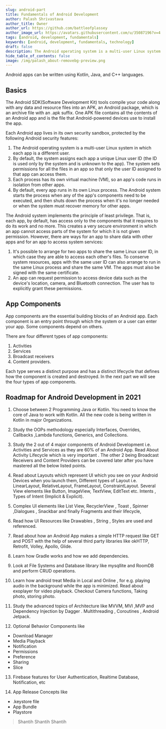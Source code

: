 ```yaml
---
slug: android-part
title: Fundamentals of Android Development
author: Palash Shrivastava
author_title: Owner
author_url: https://github.com/battleofplassey
author_image_url: https://avatars.githubusercontent.com/u/35087196?v=4
tags: [android, development, fundamentals]
keywords: [android, development, fundamentals, technology]
draft: false
description: The Android operating system is a multi-user Linux system in which each app is a different user.
hide_table_of_contents: false
image: /img/palash_about-removebg-preview.png
---
```

Android apps can be written using Kotlin, Java, and C++ languages.
<!--truncate-->

## Basics
The Android SDK(Software Development Kit) tools compile your code along with any data and resource files into an APK, an Android package, which is an archive file with an .apk suffix. One APK file contains all the contents of an Android app and is the file that Android-powered devices use to install the app.

Each Android app lives in its own security sandbox, protected by the following Android security features:

1. The Android operating system is a multi-user Linux system in which each app is a different user.
2. By default, the system assigns each app a unique Linux user ID (the ID is used only by the system and is unknown to the app). The system sets permissions for all the files in an app so that only the user ID assigned to that app can access them.
3. Each process has its own virtual machine (VM), so an app's code runs in isolation from other apps.
4. By default, every app runs in its own Linux process. The Android system starts the process when any of the app's components need to be executed, and then shuts down the process when it's no longer needed or when the system must recover memory for other apps.

The Android system implements the principle of least privilege. That is, each app, by default, has access only to the components that it requires to do its work and no more. This creates a very secure environment in which an app cannot access parts of the system for which it is not given permission. However, there are ways for an app to share data with other apps and for an app to access system services:

1. It's possible to arrange for two apps to share the same Linux user ID, in which case they are able to access each other's files. To conserve system resources, apps with the same user ID can also arrange to run in the same Linux process and share the same VM. The apps must also be signed with the same certificate.
2. An app can request permission to access device data such as the device's location, camera, and Bluetooth connection. The user has to explicitly grant these permissions. 

## App Components
App components are the essential building blocks of an Android app. Each component is an entry point through which the system or a user can enter your app. Some components depend on others.

There are four different types of app components:

1. Activities
2. Services
3. Broadcast receivers
4. Content providers.

Each type serves a distinct purpose and has a distinct lifecycle that defines how the component is created and destroyed. In the next part we will see the four types of app components.


## Roadmap for Android Development in 2021
1. Choose between 2 Programming Java or Kotlin. You need to know the core of Java to work with Kotlin. All the new code is being written in Kotlin in major Organizations.

2. Study the OOPs methodology especially Interfaces, Overrides, Callbacks ,Lambda functions, Generics, and Collections.

3. Study the 2 out of 4 major components of Android Development i.e. Activities and Services as they are 60% of an Android App. Read About Activity Lifecycle which is very important . The other 2 being Broadcast Receivers and Content Providers can be covered later after you have mastered all the below listed points.

4. Read about Layouts which represent UI which you see on your Android Devices when you launch them, Different types of Layout i.e. LinearLayout, RelativeLayout, FrameLayout, ConstraintLayout. Several View elements like Button, ImageView, TextView, EditText etc. Intents , Types of Intent (Implicit & Explicit).

5. Complex UI elements like List View, RecyclerView , Toast , Spinner ,Dialogues , Snackbar and finally Fragments and their lifecycle,

6. Read how UI Resources like Drawables , String , Styles are used and referenced.

7. Read about how an Android App makes a simple HTTP request like GET and POST with the help of several third party libraries like okHTTP, Retrofit, Volley, Apollo, Glide. 

8. Learn how Gradle works and how we add dependencies. 

9. Look at File Systems and Database library like mysqllite and RoomDB and perform CRUD operations.

10. Learn how android treat Media in Local and Online , for e.g. playing audio in the background while the app is minimized. Read about exoplayer for video playback. Checkout Camera functions, Taking photo, storing photo.

11. Study the advanced topics of Architecture like MVVM, MVI ,MVP and Dependency Injection by Dagger . Multithreading , Coroutines , Android Jetpack.

12. Optional Behavior Components like

* Download Manager
* Media Playback
* Notification
* Permissions
* Preference
* Sharing
* Slice

13. Firebase features for User Authentication, Realtime Database, Notification, etc

14. App Release Concepts like

* .keystore file
* App Bundle
* Playstore


> Shantih     Shantih     Shantih